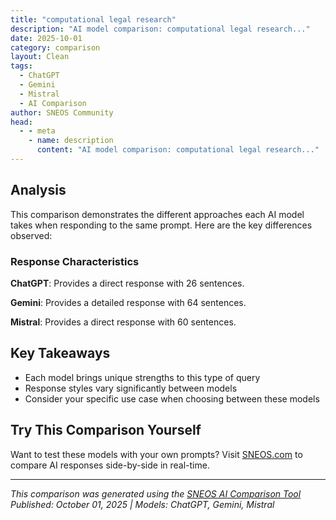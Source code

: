 ```yaml
---
title: "computational legal research"
description: "AI model comparison: computational legal research..."
date: 2025-10-01
category: comparison
layout: Clean
tags:
  - ChatGPT
  - Gemini
  - Mistral
  - AI Comparison
author: SNEOS Community
head:
  - - meta
    - name: description
      content: "AI model comparison: computational legal research..."
---
```


<ChatComparison
  title="computational legal research"
  prompt="computational legal research"
  :responses='{
    "ChatGPT": "Computational legal research refers to the use of computational methods, algorithms, and technologies to assist in the search, analysis, and interpretation of legal texts and data. It involves applying computer science techniques such as natural language processing (NLP), machine learning, data mining, and information retrieval to legal databases and documents to improve efficiency and accuracy in legal research.\n\n### Key Aspects of Computational Legal Research:\n\n1. **Automated Legal Text Search:**  \n   Using advanced search algorithms and NLP to find relevant case laws, statutes, regulations, and legal articles quickly.\n\n2. **Legal Document Analysis:**  \n   Applying machine learning models to analyze legal documents for patterns, precedents, and legal principles.\n\n3. **Predictive Analytics:**  \n   Using historical data from previous cases to predict outcomes of current cases or the behavior of courts.\n\n4. **Semantic Analysis:**  \n   Understanding the meaning and context of legal texts rather than just keyword matching, helping in more accurate research.\n\n5. **Legal Knowledge Graphs:**  \n   Creating structured networks of legal concepts, cases, statutes, and relationships to facilitate better understanding and exploration.\n\n6. **Automation of Routine Tasks:**  \n   Automating tasks like summarization, citation checking, and document classification.\n\n### Examples and Tools:\n- **Westlaw Edge and LexisNexis:** Legal research platforms incorporating AI and machine learning to enhance search and analytics.\n- **ROSS Intelligence:** AI-based legal research tool using NLP to interpret questions and provide relevant case laws.\n- **CaseText:** Uses AI to help lawyers find relevant legal precedents quickly.\n- **Open-source tools:** Python libraries like spaCy, NLTK, and specialized tools such as LexNLP for legal text analysis.\n\n### Benefits:\n- Saves time by automating extensive manual searches.\n- Improves accuracy and reduces human error.\n- Provides insights through data-driven analysis.\n- Helps in identifying relevant precedents and legal principles faster.\n\n### Challenges:\n- Legal language complexity and domain specificity.\n- Data privacy and ethical considerations.\n- Requirement for high-quality annotated legal data for training models.\n\n---\n\nIf you want, I can provide more detailed information on specific computational methods, tools, or examples in computational legal research!",
    "Gemini": "Computational legal research (CLR) is the application of computational methods, including artificial intelligence (AI), machine learning (ML), natural language processing (NLP), and data analytics, to enhance and automate legal research tasks. It aims to make legal research more efficient, comprehensive, and accurate.\n\nHere\u0027s a breakdown of key aspects of computational legal research:\n\n**What it entails:**\n\n*   **Automated Document Retrieval:**  Using sophisticated algorithms to find relevant cases, statutes, regulations, and other legal documents based on specific search queries, concepts, or fact patterns.  This goes beyond keyword searches to understand the *meaning* and *context* of legal information.\n*   **Legal Text Analysis:** Analyzing legal documents to identify key elements, such as:\n    *   **Issue Identification:**  Automatically detecting the legal issues raised in a case or statute.\n    *   **Entity Extraction:**  Identifying and classifying legal entities (e.g., plaintiffs, defendants, judges, statutes).\n    *   **Relationship Extraction:**  Determining the relationships between entities (e.g., who sued whom, which statute applies to which situation).\n    *   **Citation Analysis:** Tracking how legal documents are cited and used by other sources, revealing their importance and impact.\n    *   **Sentiment Analysis:**  Analyzing the tone and opinions expressed in legal documents, which can be useful for understanding judicial reasoning or assessing the strength of arguments.\n*   **Legal Prediction:**  Using machine learning to predict the outcome of legal cases or the potential impact of new legislation based on historical data and patterns.\n*   **Knowledge Representation:**  Creating structured representations of legal knowledge, such as ontologies or knowledge graphs, to facilitate reasoning and information retrieval.\n*   **Visualization:** Presenting legal data in visual formats (e.g., charts, graphs, networks) to make it easier to understand complex information and identify trends.\n*   **Question Answering Systems:**  Developing systems that can answer specific legal questions posed in natural language by searching and analyzing relevant legal documents.\n\n**Key Technologies Used:**\n\n*   **Natural Language Processing (NLP):** Crucial for understanding the meaning and context of legal language. Techniques include:\n    *   Tokenization\n    *   Part-of-Speech Tagging\n    *   Named Entity Recognition (NER)\n    *   Dependency Parsing\n    *   Semantic Role Labeling\n    *   Word Embeddings (e.g., Word2Vec, GloVe, BERT)\n*   **Machine Learning (ML):** Used for prediction, classification, and pattern recognition. Common algorithms include:\n    *   Supervised Learning (e.g., Support Vector Machines, Random Forests, Neural Networks)\n    *   Unsupervised Learning (e.g., Clustering, Topic Modeling)\n*   **Information Retrieval (IR):** Techniques for efficiently searching and retrieving relevant documents from large legal databases. Examples include:\n    *   Boolean Search\n    *   Vector Space Model\n    *   Probabilistic Models\n*   **Knowledge Representation and Reasoning:** Creating structured representations of legal knowledge and developing systems that can reason about that knowledge.\n    *   Ontologies (e.g., OWL)\n    *   Knowledge Graphs\n    *   Rule-Based Systems\n*   **Data Analytics:** Using statistical and data mining techniques to analyze legal data and identify trends.\n\n**Benefits of Computational Legal Research:**\n\n*   **Increased Efficiency:** Automates many time-consuming tasks, freeing up legal professionals to focus on higher-level analysis and strategy.\n*   **Enhanced Comprehensiveness:** Can analyze vast amounts of data that would be impossible for humans to process manually, ensuring that no relevant information is overlooked.\n*   **Improved Accuracy:** Reduces human error and bias in the research process.\n*   **Data-Driven Insights:** Provides valuable insights into legal trends, judicial behavior, and the effectiveness of different legal strategies.\n*   **Cost Savings:** Can significantly reduce the costs associated with traditional legal research.\n*   **Leveling the Playing Field:** Makes sophisticated legal research tools more accessible to smaller firms and solo practitioners.\n\n**Challenges of Computational Legal Research:**\n\n*   **Complexity of Legal Language:** Legal language is often ambiguous, nuanced, and highly specialized, making it difficult for computers to understand.\n*   **Data Quality and Availability:** The quality and completeness of legal data can vary significantly, which can affect the accuracy of CLR systems.\n*   **Bias in Data:**  Historical legal data often reflects societal biases, which can be perpetuated by machine learning models.\n*   **Ethical Considerations:**  Concerns about the potential for algorithmic bias, lack of transparency, and the impact on the role of lawyers.\n*   **Explainability:**  Understanding how CLR systems arrive at their conclusions (especially \u0022black box\u0022 AI) is crucial for building trust and ensuring accountability.  Explainable AI (XAI) is an active area of research.\n*   **Adoption Barriers:**  Resistance to change and a lack of training can hinder the adoption of CLR technologies.\n*   **Cost of Development and Implementation:** Developing and implementing CLR systems can be expensive.\n*   **Regulatory Compliance:** Data privacy and other regulatory requirements must be considered when developing and using CLR systems.\n\n**Examples of Applications:**\n\n*   **Legal Research Platforms:** Commercial platforms like LexisNexis, Westlaw, and Bloomberg Law are increasingly incorporating AI and machine learning features.\n*   **Contract Analysis:** Using AI to review and analyze contracts for potential risks and liabilities.\n*   **Due Diligence:** Automating the process of reviewing legal documents and identifying key information during mergers and acquisitions.\n*   **E-Discovery:** Using AI to identify and extract relevant documents from large datasets during litigation.\n*   **Intellectual Property Research:** Searching for prior art and analyzing patent claims.\n*   **Compliance Monitoring:**  Tracking changes in regulations and ensuring that organizations are complying with applicable laws.\n*   **Legal Question Answering:**  AI-powered chatbots that can answer legal questions.\n*   **Case Prediction:**  Predicting the outcome of legal cases based on factual and legal characteristics.\n\n**Future Trends:**\n\n*   **Increased Adoption of AI:** AI will become increasingly integrated into legal research tools and workflows.\n*   **Development of More Sophisticated NLP Techniques:** Advances in NLP will enable CLR systems to better understand legal language and context.\n*   **Focus on Explainable AI (XAI):**  Efforts will be made to make CLR systems more transparent and understandable.\n*   **Personalized Legal Research:** CLR systems will be able to tailor search results and recommendations to the specific needs of individual users.\n*   **Collaboration between Legal Professionals and AI Systems:** The future of legal research will likely involve a close collaboration between human lawyers and AI-powered systems.\n\nIn conclusion, computational legal research is a rapidly evolving field with the potential to transform the legal profession. While there are challenges to overcome, the benefits of increased efficiency, comprehensiveness, and accuracy make it an increasingly important tool for legal professionals.  It\u0027s important to remember that CLR is intended to *augment* human legal expertise, not replace it entirely. The judgment, reasoning, and ethical considerations of lawyers remain essential.\n",
    "Mistral": "Computational legal research is an interdisciplinary field that combines law, computer science, and data analytics to enhance legal practice, scholarship, and policy-making. Here are some key aspects and methods involved in computational legal research:\n\n### Key Aspects\n\n1. **Data Collection and Management**:\n   - **Legal Databases**: Accessing and managing large datasets from legal databases, including case law, statutes, regulations, and legal documents.\n   - **Public Records**: Utilizing public records and open data initiatives to gather relevant information.\n\n2. **Text Analysis**:\n   - **Natural Language Processing (NLP)**: Using NLP techniques to analyze legal texts, extract key information, and identify patterns.\n   - **Sentiment Analysis**: Analyzing the tone and sentiment of legal documents to understand the emotional context.\n\n3. **Machine Learning**:\n   - **Predictive Analytics**: Developing models to predict legal outcomes based on historical data.\n   - **Classification**: Classifying legal documents into categories such as types of cases, legal issues, or jurisdictions.\n\n4. **Network Analysis**:\n   - **Citation Networks**: Analyzing citation patterns in legal documents to understand the influence and interconnectedness of legal precedents.\n   - **Social Networks**: Examining the relationships between legal actors, such as judges, lawyers, and litigants.\n\n5. **Visualization**:\n   - **Data Visualization**: Creating visual representations of legal data to make complex information more accessible and understandable.\n   - **Interactive Dashboards**: Developing interactive tools that allow users to explore legal data dynamically.\n\n6. **Ethical and Legal Considerations**:\n   - **Privacy and Confidentiality**: Ensuring that legal data is handled in compliance with privacy laws and ethical standards.\n   - **Bias and Fairness**: Addressing potential biases in data and algorithms to ensure fairness and equity in legal outcomes.\n\n### Methods and Tools\n\n1. **Programming Languages**:\n   - **Python**: Widely used for data analysis, machine learning, and NLP.\n   - **R**: Popular for statistical analysis and data visualization.\n\n2. **Software and Platforms**:\n   - **Legal Research Platforms**: Tools like Westlaw, LexisNexis, and Bloomberg Law that provide access to legal databases.\n   - **Data Analysis Tools**: Software like Tableau, Power BI, and Jupyter Notebooks for data visualization and analysis.\n\n3. **APIs and Web Scraping**:\n   - **APIs**: Using application programming interfaces to access legal data from various sources.\n   - **Web Scraping**: Extracting data from websites that do not provide APIs.\n\n4. **Machine Learning Libraries**:\n   - **Scikit-Learn**: A popular library for machine learning in Python.\n   - **TensorFlow and PyTorch**: Libraries for deep learning and neural networks.\n\n5. **NLP Libraries**:\n   - **NLTK**: Natural Language Toolkit for text processing.\n   - **SpaCy**: An industrial-strength NLP library.\n\n### Applications\n\n1. **Legal Prediction**:\n   - Predicting the outcomes of legal cases based on historical data.\n   - Identifying trends and patterns in legal decisions.\n\n2. **Document Automation**:\n   - Automating the drafting of legal documents using templates and algorithms.\n   - Extracting and summarizing key information from legal texts.\n\n3. **Compliance and Risk Management**:\n   - Monitoring regulatory changes and ensuring compliance with legal requirements.\n   - Assessing legal risks and developing mitigation strategies.\n\n4. **Litigation Support**:\n   - Analyzing large volumes of documents in e-discovery processes.\n   - Identifying relevant precedents and legal arguments.\n\n5. **Policy Analysis**:\n   - Evaluating the impact of legal policies and regulations.\n   - Providing data-driven insights for policy-making.\n\n### Challenges\n\n1. **Data Quality**:\n   - Ensuring the accuracy and completeness of legal data.\n   - Addressing inconsistencies and errors in data sources.\n\n2. **Interpretability**:\n   - Making complex models and algorithms understandable to legal professionals.\n   - Balancing the need for accuracy with the need for transparency.\n\n3. **Ethical Issues**:\n   - Ensuring that computational methods do not perpetuate biases or inequalities.\n   - Protecting the privacy and confidentiality of individuals involved in legal processes.\n\nComputational legal research is a rapidly evolving field with the potential to transform legal practice and scholarship. By leveraging advanced computational techniques, legal professionals can gain deeper insights, improve efficiency, and make more informed decisions."
  }'
  published-date="23:14"
/>

## Analysis

This comparison demonstrates the different approaches each AI model takes when responding to the same prompt. Here are the key differences observed:

### Response Characteristics

**ChatGPT**: Provides a direct response with 26 sentences. 

**Gemini**: Provides a detailed response with 64 sentences. 

**Mistral**: Provides a direct response with 60 sentences. 

## Key Takeaways

- Each model brings unique strengths to this type of query
- Response styles vary significantly between models
- Consider your specific use case when choosing between these models

## Try This Comparison Yourself

Want to test these models with your own prompts? Visit [SNEOS.com](https://sneos.com) to compare AI responses side-by-side in real-time.

---

*This comparison was generated using the [SNEOS AI Comparison Tool](https://sneos.com)*
*Published: October 01, 2025 | Models: ChatGPT, Gemini, Mistral*
